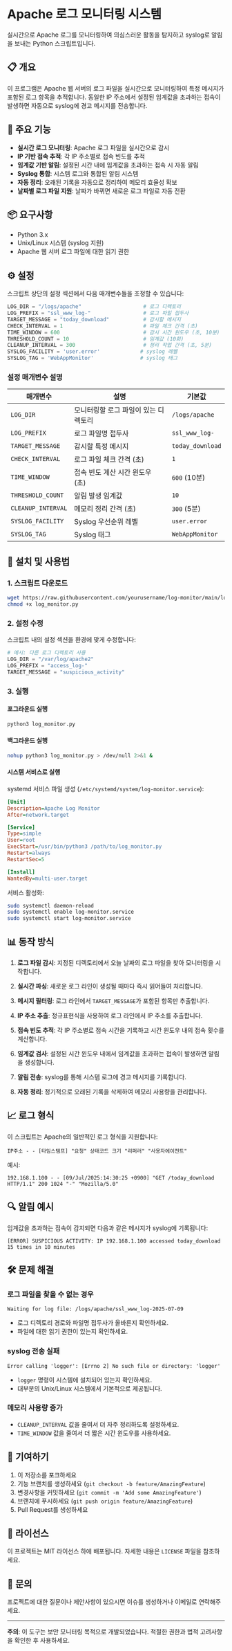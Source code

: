# Apache 로그 모니터링 시스템

실시간으로 Apache 로그를 모니터링하여 의심스러운 활동을 탐지하고 syslog로 알림을 보내는 Python 스크립트입니다.

## 📋 개요

이 프로그램은 Apache 웹 서버의 로그 파일을 실시간으로 모니터링하여 특정 메시지가 포함된 로그 항목을 추적합니다. 동일한 IP 주소에서 설정된 임계값을 초과하는 접속이 발생하면 자동으로 syslog에 경고 메시지를 전송합니다.

## 🚀 주요 기능

- **실시간 로그 모니터링**: Apache 로그 파일을 실시간으로 감시
- **IP 기반 접속 추적**: 각 IP 주소별로 접속 빈도를 추적
- **임계값 기반 알림**: 설정된 시간 내에 임계값을 초과하는 접속 시 자동 알림
- **Syslog 통합**: 시스템 로그와 통합된 알림 시스템
- **자동 정리**: 오래된 기록을 자동으로 정리하여 메모리 효율성 확보
- **날짜별 로그 파일 지원**: 날짜가 바뀌면 새로운 로그 파일로 자동 전환

## 📦 요구사항

- Python 3.x
- Unix/Linux 시스템 (syslog 지원)
- Apache 웹 서버 로그 파일에 대한 읽기 권한

## ⚙️ 설정

스크립트 상단의 설정 섹션에서 다음 매개변수들을 조정할 수 있습니다:

```python
LOG_DIR = "/logs/apache"                    # 로그 디렉토리
LOG_PREFIX = "ssl_www_log-"                 # 로그 파일 접두사
TARGET_MESSAGE = "today_download"           # 감시할 메시지
CHECK_INTERVAL = 1                          # 파일 체크 간격 (초)
TIME_WINDOW = 600                           # 감시 시간 윈도우 (초, 10분)
THRESHOLD_COUNT = 10                        # 임계값 (10회)
CLEANUP_INTERVAL = 300                      # 정리 작업 간격 (초, 5분)
SYSLOG_FACILITY = 'user.error'             # syslog 레벨
SYSLOG_TAG = 'WebAppMonitor'               # syslog 태그
```

### 설정 매개변수 설명

| 매개변수 | 설명 | 기본값 |
|---------|------|--------|
| `LOG_DIR` | 모니터링할 로그 파일이 있는 디렉토리 | `/logs/apache` |
| `LOG_PREFIX` | 로그 파일명 접두사 | `ssl_www_log-` |
| `TARGET_MESSAGE` | 감시할 특정 메시지 | `today_download` |
| `CHECK_INTERVAL` | 로그 파일 체크 간격 (초) | `1` |
| `TIME_WINDOW` | 접속 빈도 계산 시간 윈도우 (초) | `600` (10분) |
| `THRESHOLD_COUNT` | 알림 발생 임계값 | `10` |
| `CLEANUP_INTERVAL` | 메모리 정리 간격 (초) | `300` (5분) |
| `SYSLOG_FACILITY` | Syslog 우선순위 레벨 | `user.error` |
| `SYSLOG_TAG` | Syslog 태그 | `WebAppMonitor` |

## 🔧 설치 및 사용법

### 1. 스크립트 다운로드

```bash
wget https://raw.githubusercontent.com/yourusername/log-monitor/main/log_monitor.py
chmod +x log_monitor.py
```

### 2. 설정 수정

스크립트 내의 설정 섹션을 환경에 맞게 수정합니다:

```python
# 예시: 다른 로그 디렉토리 사용
LOG_DIR = "/var/log/apache2"
LOG_PREFIX = "access_log-"
TARGET_MESSAGE = "suspicious_activity"
```

### 3. 실행

#### 포그라운드 실행
```bash
python3 log_monitor.py
```

#### 백그라운드 실행
```bash
nohup python3 log_monitor.py > /dev/null 2>&1 &
```

#### 시스템 서비스로 실행
systemd 서비스 파일 생성 (`/etc/systemd/system/log-monitor.service`):

```ini
[Unit]
Description=Apache Log Monitor
After=network.target

[Service]
Type=simple
User=root
ExecStart=/usr/bin/python3 /path/to/log_monitor.py
Restart=always
RestartSec=5

[Install]
WantedBy=multi-user.target
```

서비스 활성화:
```bash
sudo systemctl daemon-reload
sudo systemctl enable log-monitor.service
sudo systemctl start log-monitor.service
```

## 📊 동작 방식

1. **로그 파일 감시**: 지정된 디렉토리에서 오늘 날짜의 로그 파일을 찾아 모니터링을 시작합니다.

2. **실시간 파싱**: 새로운 로그 라인이 생성될 때마다 즉시 읽어들여 처리합니다.

3. **메시지 필터링**: 로그 라인에서 `TARGET_MESSAGE`가 포함된 항목만 추출합니다.

4. **IP 주소 추출**: 정규표현식을 사용하여 로그 라인에서 IP 주소를 추출합니다.

5. **접속 빈도 추적**: 각 IP 주소별로 접속 시간을 기록하고 시간 윈도우 내의 접속 횟수를 계산합니다.

6. **임계값 검사**: 설정된 시간 윈도우 내에서 임계값을 초과하는 접속이 발생하면 알림을 생성합니다.

7. **알림 전송**: syslog를 통해 시스템 로그에 경고 메시지를 기록합니다.

8. **자동 정리**: 정기적으로 오래된 기록을 삭제하여 메모리 사용량을 관리합니다.

## 📈 로그 형식

이 스크립트는 Apache의 일반적인 로그 형식을 지원합니다:

```
IP주소 - - [타임스탬프] "요청" 상태코드 크기 "리퍼러" "사용자에이전트"
```

예시:
```
192.168.1.100 - - [09/Jul/2025:14:30:25 +0900] "GET /today_download HTTP/1.1" 200 1024 "-" "Mozilla/5.0"
```

## 🔍 알림 예시

임계값을 초과하는 접속이 감지되면 다음과 같은 메시지가 syslog에 기록됩니다:

```
[ERROR] SUSPICIOUS ACTIVITY: IP 192.168.1.100 accessed today_download 15 times in 10 minutes
```

## 🛠️ 문제 해결

### 로그 파일을 찾을 수 없는 경우
```
Waiting for log file: /logs/apache/ssl_www_log-2025-07-09
```
- 로그 디렉토리 경로와 파일명 접두사가 올바른지 확인하세요.
- 파일에 대한 읽기 권한이 있는지 확인하세요.

### syslog 전송 실패
```
Error calling 'logger': [Errno 2] No such file or directory: 'logger'
```
- `logger` 명령이 시스템에 설치되어 있는지 확인하세요.
- 대부분의 Unix/Linux 시스템에서 기본적으로 제공됩니다.

### 메모리 사용량 증가
- `CLEANUP_INTERVAL` 값을 줄여서 더 자주 정리하도록 설정하세요.
- `TIME_WINDOW` 값을 줄여서 더 짧은 시간 윈도우를 사용하세요.

## 🤝 기여하기

1. 이 저장소를 포크하세요
2. 기능 브랜치를 생성하세요 (`git checkout -b feature/AmazingFeature`)
3. 변경사항을 커밋하세요 (`git commit -m 'Add some AmazingFeature'`)
4. 브랜치에 푸시하세요 (`git push origin feature/AmazingFeature`)
5. Pull Request를 생성하세요

## 📝 라이선스

이 프로젝트는 MIT 라이선스 하에 배포됩니다. 자세한 내용은 `LICENSE` 파일을 참조하세요.

## 📧 문의

프로젝트에 대한 질문이나 제안사항이 있으시면 이슈를 생성하거나 이메일로 연락해주세요.

---

**주의**: 이 도구는 보안 모니터링 목적으로 개발되었습니다. 적절한 권한과 법적 고려사항을 확인한 후 사용하세요.
